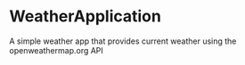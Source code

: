 # WeatherApplication
A simple weather app that provides current weather using the openweathermap.org API
